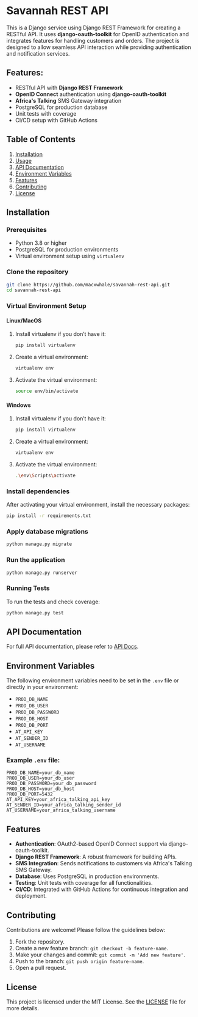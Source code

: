 
# Savannah REST API

This is a Django service using Django REST Framework for creating a RESTful API. It uses **django-oauth-toolkit** for OpenID authentication and integrates features for handling customers and orders. The project is designed to allow seamless API interaction while providing authentication and notification services.

## Features:

- RESTful API with **Django REST Framework**
- **OpenID Connect** authentication using **django-oauth-toolkit**
- **Africa's Talking** SMS Gateway integration
- PostgreSQL for production database
- Unit tests with coverage
- CI/CD setup with GitHub Actions

## Table of Contents

1. [Installation](#installation)
2. [Usage](#usage)
3. [API Documentation](#api-documentation)
4. [Environment Variables](#environment-variables)
5. [Features](#features)
6. [Contributing](#contributing)
7. [License](#license)

## Installation

### Prerequisites

- Python 3.8 or higher
- PostgreSQL for production environments
- Virtual environment setup using `virtualenv`

### Clone the repository

```bash
git clone https://github.com/macxwhale/savannah-rest-api.git
cd savannah-rest-api
```

### Virtual Environment Setup

#### Linux/MacOS

1. Install virtualenv if you don’t have it:
   ```bash
   pip install virtualenv
   ```

2. Create a virtual environment:
   ```bash
   virtualenv env
   ```

3. Activate the virtual environment:
   ```bash
   source env/bin/activate
   ```

#### Windows

1. Install virtualenv if you don’t have it:
   ```bash
   pip install virtualenv
   ```

2. Create a virtual environment:
   ```bash
   virtualenv env
   ```

3. Activate the virtual environment:
   ```bash
   .\env\Scripts\activate
   ```

### Install dependencies

After activating your virtual environment, install the necessary packages:
```bash
pip install -r requirements.txt
```

### Apply database migrations

```bash
python manage.py migrate
```

### Run the application

```bash
python manage.py runserver
```

### Running Tests

To run the tests and check coverage:

```bash
python manage.py test
```

## API Documentation

For full API documentation, please refer to [API Docs](https://documenter.getpostman.com/view/8710618/2sAXqqcNSa).

## Environment Variables

The following environment variables need to be set in the `.env` file or directly in your environment:

- `PROD_DB_NAME`
- `PROD_DB_USER`
- `PROD_DB_PASSWORD`
- `PROD_DB_HOST`
- `PROD_DB_PORT`
- `AT_API_KEY`
- `AT_SENDER_ID`
- `AT_USERNAME`

### Example `.env` file:

```env
PROD_DB_NAME=your_db_name
PROD_DB_USER=your_db_user
PROD_DB_PASSWORD=your_db_password
PROD_DB_HOST=your_db_host
PROD_DB_PORT=5432
AT_API_KEY=your_africa_talking_api_key
AT_SENDER_ID=your_africa_talking_sender_id
AT_USERNAME=your_africa_talking_username
```

## Features

- **Authentication**: OAuth2-based OpenID Connect support via django-oauth-toolkit.
- **Django REST Framework**: A robust framework for building APIs.
- **SMS Integration**: Sends notifications to customers via Africa's Talking SMS Gateway.
- **Database**: Uses PostgreSQL in production environments.
- **Testing**: Unit tests with coverage for all functionalities.
- **CI/CD**: Integrated with GitHub Actions for continuous integration and deployment.

## Contributing

Contributions are welcome! Please follow the guidelines below:

1. Fork the repository.
2. Create a new feature branch: `git checkout -b feature-name`.
3. Make your changes and commit: `git commit -m 'Add new feature'`.
4. Push to the branch: `git push origin feature-name`.
5. Open a pull request.

## License

This project is licensed under the MIT License. See the [LICENSE](LICENSE) file for more details.
